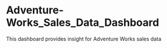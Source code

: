# Adventure-Works_Sales_Data_Dashboard
This dashboard provides insight for Adventure Works sales data 
